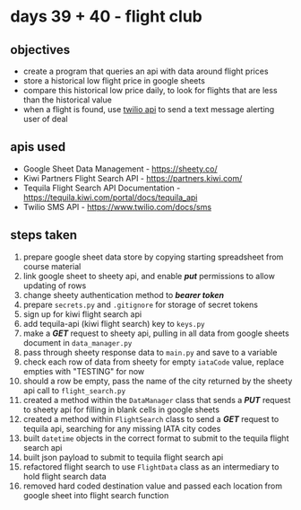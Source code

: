 # days 39 + 40 - flight club

## objectives
- create a program that queries an api with data around flight prices
- store a historical low flight price in google sheets
- compare this historical low price daily, to look for flights that are less than the historical value
- when a flight is found, use [twilio api](https://www.twilio.com/) to send a text message alerting user of deal

## apis used
- Google Sheet Data Management - https://sheety.co/
- Kiwi Partners Flight Search API - https://partners.kiwi.com/
- Tequila Flight Search API Documentation - https://tequila.kiwi.com/portal/docs/tequila_api
- Twilio SMS API - https://www.twilio.com/docs/sms

## steps taken
1. prepare google sheet data store by copying starting spreadsheet from course material
2. link google sheet to sheety api, and enable _**put**_ permissions to allow updating of rows
3. change sheety authentication method to _**bearer token**_
4. prepare `secrets.py` and `.gitignore` for storage of secret tokens
5. sign up for kiwi flight search api
6. add tequila-api (kiwi flight search) key to `keys.py`
7. make a _**GET**_ request to sheety api, pulling in all data from google sheets document in `data_manager.py`
8. pass through sheety response data to `main.py` and save to a variable
9. check each row of data from sheety for empty `iataCode` value, replace empties with "TESTING" for now
10. should a row be empty, pass the name of the city returned by the sheety api call to `flight_search.py`
11. created a method within the `DataManager` class that sends a _**PUT**_ request to sheety api for filling in blank cells in google sheets
12. created a method within `FlightSearch` class to send a _**GET**_ request to tequila api, searching for any missing IATA city codes
13. built `datetime` objects in the correct format to submit to the tequila flight search api
14. built json payload to submit to tequila flight search api
15. refactored flight search to use `FlightData` class as an intermediary to hold flight search data
16. removed hard coded destination value and passed each location from google sheet into flight search function